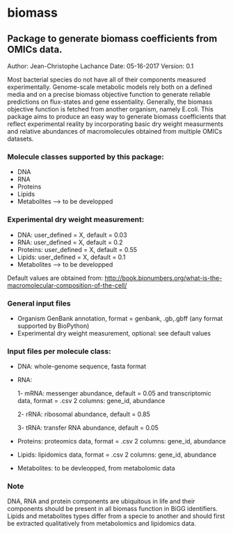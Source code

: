 # biomass
## Package to generate biomass coefficients from OMICs data.

Author: Jean-Christophe Lachance
Date: 05-16-2017
Version: 0.1

Most bacterial species do not have all of their components measured experimentally. Genome-scale metabolic models rely both on a defined media and on a precise biomass objective function to generate reliable predictions on flux-states and gene essentiality. Generally, the biomass objective function is fetched from another organism, namely E.coli. This package aims to produce an easy way to generate biomass coefficients that reflect experimental reality by incorporating basic dry weight measurments and relative abundances of macromolecules obtained from multiple OMICs datasets. 

### Molecule classes supported by this package:
- DNA
- RNA
- Proteins
- Lipids
- Metabolites --> to be developped

### Experimental dry weight measurement:
- DNA: user_defined = X, default = 0.03
- RNA: user_defined = X, default = 0.2 
- Proteins: user_defined = X, default = 0.55
- Lipids: user_defined = X, default = 0.1
- Metabolites --> to be developped

Default values are obtained from:
http://book.bionumbers.org/what-is-the-macromolecular-composition-of-the-cell/

### General input files

- Organism GenBank annotation, format = genbank, .gb,.gbff (any format supported by BioPython)
- Experimental dry weight measurement, optional: see default values

### Input files per molecule class:
- DNA: whole-genome sequence, fasta format
- RNA:

  1- mRNA: messenger abundance, default = 0.05 and transcriptomic data, format = .csv 2 columns: gene_id, abundance
  
  2- rRNA: ribosomal abundance, default = 0.85
  
  3- tRNA: transfer RNA abundance, default = 0.05
  
- Proteins: proteomics data, format = .csv 2 columns: gene_id, abundance
- Lipids: lipidomics data, format = .csv 2 columns: gene_id, abundance
- Metabolites: to be devleopped, from metabolomic data

### Note

DNA, RNA and protein components are ubiquitous in life and their components should be present in all biomass function in BiGG identifiers.
Lipids and metabolites types differ from a specie to another and should first be extracted qualitatively from metabolomics and lipidomics data. 



